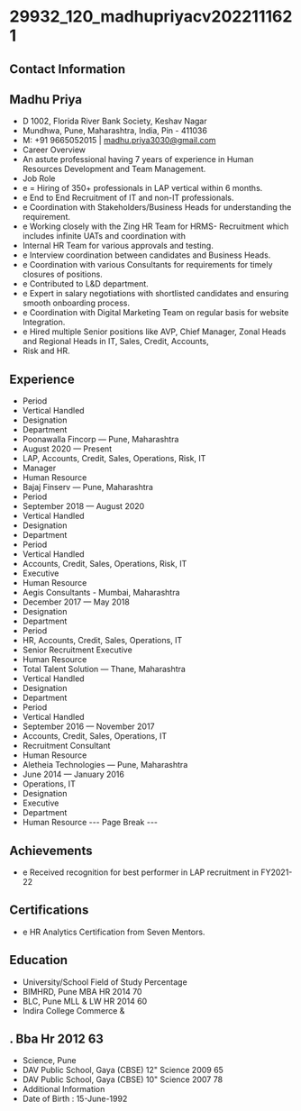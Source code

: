 # 29932_120_madhupriyacv2022111621

## Contact Information



## Madhu Priya

* D 1002, Florida River Bank Society, Keshav Nagar
* Mundhwa, Pune, Maharashtra, India, Pin - 411036
* M: +91 9665052015 | madhu.priya3030@gmail.com
* Career Overview
* An astute professional having 7 years of experience in Human Resources Development and Team Management.
* Job Role
* e = Hiring of 350+ professionals in LAP vertical within 6 months.
* e End to End Recruitment of IT and non-IT professionals.
* e Coordination with Stakeholders/Business Heads for understanding the requirement.
* e Working closely with the Zing HR Team for HRMS- Recruitment which includes infinite UATs and coordination with
* Internal HR Team for various approvals and testing.
* e Interview coordination between candidates and Business Heads.
* e Coordination with various Consultants for requirements for timely closures of positions.
* e Contributed to L&D department.
* e Expert in salary negotiations with shortlisted candidates and ensuring smooth onboarding process.
* e Coordination with Digital Marketing Team on regular basis for website Integration.
* e Hired multiple Senior positions like AVP, Chief Manager, Zonal Heads and Regional Heads in IT, Sales, Credit, Accounts,
* Risk and HR.


## Experience

* Period
* Vertical Handled
* Designation
* Department
* Poonawalla Fincorp — Pune, Maharashtra
* August 2020 — Present
* LAP, Accounts, Credit, Sales, Operations, Risk, IT
* Manager
* Human Resource
* Bajaj Finserv — Pune, Maharashtra
* Period
* September 2018 — August 2020
* Vertical Handled
* Designation
* Department
* Period
* Vertical Handled
* Accounts, Credit, Sales, Operations, Risk, IT
* Executive
* Human Resource
* Aegis Consultants - Mumbai, Maharashtra
* December 2017 — May 2018
* Designation
* Department
* Period
* HR, Accounts, Credit, Sales, Operations, IT
* Senior Recruitment Executive
* Human Resource
* Total Talent Solution — Thane, Maharashtra
* Vertical Handled
* Designation
* Department
* Period
* Vertical Handled
* September 2016 — November 2017
* Accounts, Credit, Sales, Operations, IT
* Recruitment Consultant
* Human Resource
* Aletheia Technologies — Pune, Maharashtra
* June 2014 — January 2016
* Operations, IT
* Designation
* Executive
* Department
* Human Resource
--- Page Break ---


## Achievements

* e Received recognition for best performer in LAP recruitment in FY2021-22


## Certifications

* e HR Analytics Certification from Seven Mentors.


## Education

* University/School Field of Study Percentage
* BIMHRD, Pune MBA HR 2014 70
* BLC, Pune MLL & LW HR 2014 60
* Indira College Commerce &


## . Bba Hr 2012 63

* Science, Pune
* DAV Public School, Gaya (CBSE) 12" Science 2009 65
* DAV Public School, Gaya (CBSE) 10" Science 2007 78
* Additional Information
* Date of Birth : 15-June-1992

